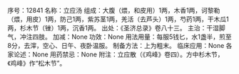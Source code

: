 序号：12841
名称：立应汤
组成：大腹（煨，和皮用）1两，木香1两，诃黎勒（煨，用皮）1两，防己1两，紫苏茎1两，羌活（去芦头）1两，芍药1两，干木瓜1两，杉木节（锉）1两，沉香1两。
出处：《圣济总录》卷八十三。
主治：干湿脚气，冲注四肢。
加减：None
功效：None
用法用量：每服5钱匕，水1盏半，煎至8分，去滓，空心、日午、夜卧温服。
制备方法：上为粗末。
临床应用：None
各家论述：None
用药禁忌：None
附注：立应散（《鸡峰》卷四）。方中杉木节，《鸡峰》作“松木节”。
